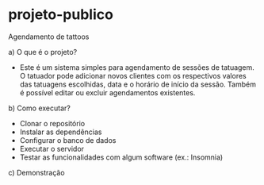 # projeto-publico
Agendamento de tattoos

a) O que é o projeto?
  - Este é um sistema simples para agendamento de sessões de tatuagem. O tatuador pode adicionar novos clientes com os respectivos valores das tatuagens escolhidas, data e o horário de início da sessão. Também é possível editar ou excluir agendamentos existentes.

b) Como executar?
  - Clonar o repositório
  - Instalar as dependências
  - Configurar o banco de dados
  - Executar o servidor
  - Testar as funcionalidades com algum software (ex.: Insomnia)

c) Demonstração
